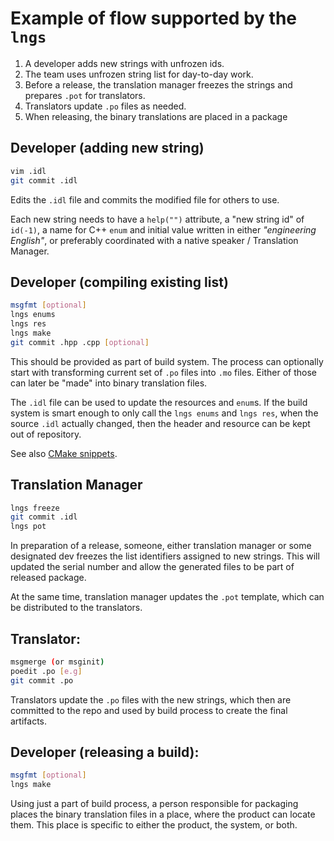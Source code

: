 # Example of flow supported by the `lngs`

1. A developer adds new strings with unfrozen ids.
2. The team uses unfrozen string list for day-to-day work.
3. Before a release, the translation manager freezes the strings and prepares `.pot` for translators.
4. Translators update `.po` files as needed.
5. When releasing, the binary translations are placed in a package

## Developer (adding new string)

```sh
vim .idl
git commit .idl
```

Edits the `.idl` file and commits the modified file for others to use.

Each new string needs to have a `help("")` attribute, a "new string id" of `id(-1)`, a name for C++ `enum` and initial value written in either *"engineering English"*, or preferably coordinated with a native speaker / Translation Manager.

## Developer (compiling existing list)

```sh
msgfmt [optional]
lngs enums
lngs res
lngs make
git commit .hpp .cpp [optional]
```

This should be provided as part of build system. The process can optionally start with transforming current set of `.po` files into `.mo` files. Either of those can later be "made" into binary translation files.

The `.idl` file can be used to update the resources and `enum`s. If the build system is smart enough to only call the `lngs enums` and `lngs res`, when the source `.idl` actually changed, then the header and resource can be kept out of repository.

See also [CMake snippets](cmake.md).

## Translation Manager

```sh
lngs freeze
git commit .idl
lngs pot
```

In preparation of a release, someone, either translation manager or some designated dev freezes the list identifiers assigned to new strings. This will updated the serial number and allow the generated files to be part of released package.

At the same time, translation manager updates the `.pot` template, which can be distributed to the translators.

## Translator:

```sh
msgmerge (or msginit)
poedit .po [e.g]
git commit .po
```

Translators update the `.po` files with the new strings, which then are committed to the repo and used by build process to create the final artifacts.

## Developer (releasing a build):

```sh
msgfmt [optional]
lngs make
```

Using just a part of build process, a person responsible for packaging places the binary translation files in a place, where the product can locate them. This place is specific to either the product, the system, or both.
